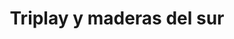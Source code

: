 ---
title: "Triplay y maderas del sur"
url: /oaxaca-de-juarez/triplay-y-maderas-del-sur/
shop: comercio
---